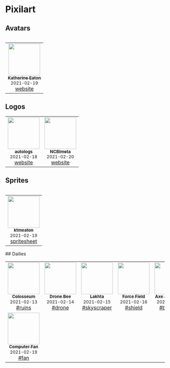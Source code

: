 # Pixilart

## Avatars

<table>
<table>
  <tr>
    <td align='center'>
        <a href='https://raw.githubusercontent.com/ktmeaton/pixilart/master/avatars/ktmeaton.png'>
            <img src='https://raw.githubusercontent.com/ktmeaton/pixilart/master/avatars/ktmeaton.png' width='100px;' alt=''/>
            <br />
            <sub>
                <b>Katherine Eaton</b>
            </sub>
        </a>
        <br />
        <small>2021-02-19</small>
        <br />
        <a href='https://ktmeaton.github.io/'>website</a>
    </td>
  </tr>
</table>
</table>

## Logos

<table>
  <tr>
    <td align='center'>
        <a href='https://raw.githubusercontent.com/ktmeaton/pixilart/master/logos/autologs/autologs.png'>
            <img src='https://raw.githubusercontent.com/ktmeaton/pixilart/master/logos/autologs/autologs.png' width='100px;' alt=''/>
            <br />
            <sub>
                <b>autologs</b>
            </sub>
        </a>
        <br />
        <small>2021-02-18</small>
        <br />
        <a href='https://ktmeaton.github.io/autologs/'>website</a>
    </td>
    <td align='center'>
        <a href='https://raw.githubusercontent.com/ktmeaton/pixilart/master/logos/ncbimeta/ncbimeta.png'>
            <img src='https://raw.githubusercontent.com/ktmeaton/pixilart/master/logos/ncbimeta/ncbimeta.png' width='100px;' alt=''/>
            <br />
            <sub>
                <b>NCBImeta</b>
            </sub>
        </a>
        <br />
        <small>2021-02-20</small>
        <br />
        <a href='https://ktmeaton.github.io/ncbimeta/'>website</a>
    </td>    
  </tr>
</table>

## Sprites

<table>
<table>
  <tr>
    <td align='center'>
        <a href='https://raw.githubusercontent.com/ktmeaton/pixilart/master/sprites/ktmeaton.png'>
            <img src='https://raw.githubusercontent.com/ktmeaton/pixilart/master/sprites/ktmeaton.png' width='100px;' alt=''/>
            <br />
            <sub>
                <b>ktmeaton</b>
            </sub>
        </a>
        <br />
        <small>2021-02-19</small>
        <br />
        <a href='https://raw.githubusercontent.com/ktmeaton/pixilart/master/sprites/spritesheet_ktmeaton.png'>spritesheet</a>
    </td>
  </tr>
</table>
</table>
## Dailies

<table>
  <tr>
    <td align='center'>
        <a href='https://raw.githubusercontent.com/ktmeaton/pixilart/master/dailies/2021/02/13_ruins_Colosseum.png'>
            <img src='https://raw.githubusercontent.com/ktmeaton/pixilart/master/dailies/2021/02/13_ruins_Colosseum.png' width='100px;' alt=''/>
            <br />
            <sub>
                <b>Colosseum</b>
            </sub>
        </a>
        <br />
        <small>2021-02-13</small>
        <br />
        <a href='https://www.pixilart.com/search?term=ruins'>#ruins</a>
    </td>
    <td align='center'>
        <a href='https://raw.githubusercontent.com/ktmeaton/pixilart/master/dailies/2021/02/14_drone_Drone-Bee.png'>
            <img src='https://raw.githubusercontent.com/ktmeaton/pixilart/master/dailies/2021/02/14_drone_Drone-Bee.png' width='100px;' alt=''/>
            <br />
            <sub>
                <b>Drone Bee</b>
            </sub>
        </a>
        <br />
        <small>2021-02-14</small>
        <br />
        <a href='https://www.pixilart.com/search?term=drone'>#drone</a>
    </td>
    <td align='center'>
        <a href='https://raw.githubusercontent.com/ktmeaton/pixilart/master/dailies/2021/02/15_skyscraper_Lakhta.png'>
            <img src='https://raw.githubusercontent.com/ktmeaton/pixilart/master/dailies/2021/02/15_skyscraper_Lakhta.png' width='100px;' alt=''/>
            <br />
            <sub>
                <b>Lakhta</b>
            </sub>
        </a>
        <br />
        <small>2021-02-15</small>
        <br />
        <a href='https://www.pixilart.com/search?term=skyscraper'>#skyscraper</a>
    </td>
    <td align='center'>
        <a href='https://raw.githubusercontent.com/ktmeaton/pixilart/master/dailies/2021/02/16_shield_Force-Field.png'>
            <img src='https://raw.githubusercontent.com/ktmeaton/pixilart/master/dailies/2021/02/16_shield_Force-Field.png' width='100px;' alt=''/>
            <br />
            <sub>
                <b>Force Field</b>
            </sub>
        </a>
        <br />
        <small>2021-02-16</small>
        <br />
        <a href='https://www.pixilart.com/search?term=shield'>#shield</a>
    </td>
    <td align='center'>
        <a href='https://raw.githubusercontent.com/ktmeaton/pixilart/master/dailies/2021/02/17_building_Axe-&-Hammer.png'>
            <img src='https://raw.githubusercontent.com/ktmeaton/pixilart/master/dailies/2021/02/17_building_Axe-&-Hammer.png' width='100px;' alt=''/>
            <br />
            <sub>
                <b>Axe & Hammer</b>
            </sub>
        </a>
        <br />
        <small>2021-02-17</small>
        <br />
        <a href='https://www.pixilart.com/search?term=building'>#building</a>
    </td>
    <td align='center'>
        <a href='https://raw.githubusercontent.com/ktmeaton/pixilart/master/dailies/2021/02/18_lion_leo.png'>
            <img src='https://raw.githubusercontent.com/ktmeaton/pixilart/master/dailies/2021/02/18_lion_leo.png' width='100px;' alt=''/>
            <br />
            <sub>
                <b>Leo</b>
            </sub>
        </a>
        <br />
        <small>2021-02-18</small>
        <br />
        <a href='https://www.pixilart.com/search?term=lion'>#lion</a>
    </td>
  </tr>
  <tr>
    <td align='center'>
        <a href='https://raw.githubusercontent.com/ktmeaton/pixilart/master/dailies/2021/02/19_fan_Computer-Fan.png'>
            <img src='https://raw.githubusercontent.com/ktmeaton/pixilart/master/dailies/2021/02/19_fan_Computer-Fan.png' width='100px;' alt=''/>
            <br />
            <sub>
                <b>Computer Fan</b>
            </sub>
        </a>
        <br />
        <small>2021-02-19</small>
        <br />
        <a href='https://www.pixilart.com/search?term=fan'>#fan</a>
    </td>
  </tr>
</table>
